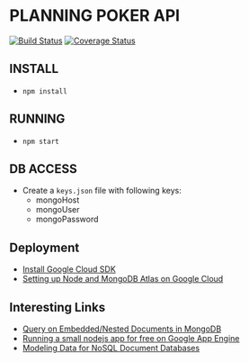 # PLANNING POKER API
[![Build Status](https://travis-ci.com/intelliware-coe-web/planning-poker-api.svg?branch=master)](https://travis-ci.com/intelliware-coe-web/planning-poker-api)
[![Coverage Status](https://coveralls.io/repos/github/intelliware-coe-web/planning-poker-api/badge.svg?branch=master)](https://coveralls.io/github/intelliware-coe-web/planning-poker-api?branch=master)

## INSTALL
- `npm install`

## RUNNING
- `npm start`

## DB ACCESS
- Create a `keys.json` file with following keys:
  - mongoHost
  - mongoUser
  - mongoPassword  


## Deployment
- [Install Google Cloud SDK](https://cloud.google.com/sdk/install)
- [Setting up Node and MongoDB Atlas on Google Cloud](https://cloud.google.com/community/tutorials/mongodb-atlas-appengineflex-nodejs-app)

## Interesting Links
- [Query on Embedded/Nested Documents in MongoDB](https://docs.mongodb.com/manual/tutorial/query-embedded-documents/#read-operations-embedded-documents)
- [Running a small nodejs app for free on Google App Engine](https://medium.com/@dai_shi/running-a-small-node-js-app-for-free-on-google-app-engine-b921735c2d5b)
- [Modeling Data for NoSQL Document Databases](https://www.youtube.com/watch?v=IUxT7ZRHlZ4)
